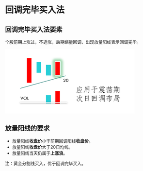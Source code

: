 # 回调完毕买入法

## 回调完毕买入法要素

个股前期上涨过，不追涨，后期缩量回调，出现放量阳线表示回调完毕。

![回调完毕](img/pr11_huitiao.png)

## 放量阳线的要求

- 放量阳线**收盘价**小于前期回调阳线**收盘价**。
- 放量阳线**收盘价**大于20日均线。
- 放量阳线当天仍属于**上涨浪**。

注：黄金分割线买入，优于回调完毕买入。
